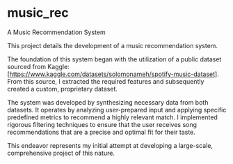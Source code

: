 # music_rec
A Music Recommendation System 

This project details the development of a music recommendation system.

The foundation of this system began with the utilization of a public dataset sourced from Kaggle: [https://www.kaggle.com/datasets/solomonameh/spotify-music-dataset]. From this source, I extracted the required features and subsequently created a custom, proprietary dataset.

The system was developed by synthesizing necessary data from both datasets. It operates by analyzing user-prepared input and applying specific predefined metrics to recommend a highly relevant match. I implemented rigorous filtering techniques to ensure that the user receives song recommendations that are a precise and optimal fit for their taste.

This endeavor represents my initial attempt at developing a large-scale, comprehensive project of this nature.
